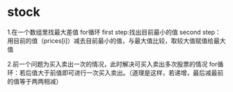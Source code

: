 # stock

1.在一个数组里找最大差值
for循环
first step:找出目前最小的值
second step：用目前的值（prices[i]）减去目前最小的值，与最大值比较，取较大值赋值给最大值

2.前一个问题为买入卖出一次的情况，此时解决可买入卖出多次股票的情况
for循环：若后值大于前值即可进行一次买入卖出。（道理是这样，若递增，最后减最前的值等于两两相减）
